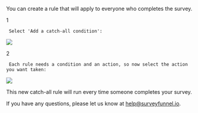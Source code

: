 You can create a rule that will apply to everyone who completes the survey.

1

     Select 'Add a catch-all condition': 

![](https://d33v4339jhl8k0.cloudfront.net/docs/assets/53974d6ce4b0c76107b109d1/images/592dea932c7d3a074e8aedd1/file-NloBSTIc5J.png)

2

     Each rule needs a condition and an action, so now select the action you want taken: 

![](https://d33v4339jhl8k0.cloudfront.net/docs/assets/53974d6ce4b0c76107b109d1/images/592deac82c7d3a074e8aedd3/file-P81c3vprbt.png)

This new catch-all rule will run every time someone completes your survey.

If you have any questions, please let us know at
[help@surveyfunnel.io](mailto:mailto:help@surveyfunnel.io).

